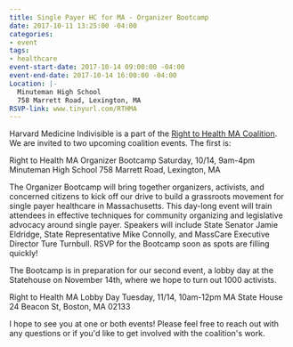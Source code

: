 ```yaml
---
title: Single Payer HC for MA - Organizer Bootcamp
date: 2017-10-11 13:25:00 -04:00
categories:
- event
tags:
- healthcare
event-start-date: 2017-10-14 09:00:00 -04:00
event-end-date: 2017-10-14 16:00:00 -04:00
Location: |-
  Minuteman High School
  758 Marrett Road, Lexington, MA
RSVP-link: www.tinyurl.com/RTHMA
---
```


Harvard Medicine Indivisible is a part of the [Right to Health MA Coalition](https://www.righttohealthma.org/). We are invited to two upcoming coalition events. The first is:

Right to Health MA Organizer Bootcamp
Saturday, 10/14, 9am-4pm
Minuteman High School
758 Marrett Road, Lexington, MA


The Organizer Bootcamp will bring together organizers, activists, and concerned citizens to kick off our drive to build a grassroots movement for single payer healthcare in Massachusetts. This day-long event will train attendees in effective techniques for community organizing and legislative advocacy around single payer. Speakers will include State Senator Jamie Eldridge, State Representative Mike Connolly, and MassCare Executive Director Ture Turnbull. RSVP for the Bootcamp soon as spots are filling quickly!   

The Bootcamp is in preparation for our second event, a lobby day at the Statehouse on November 14th, where we hope to turn out 1000 activists. 

Right to Health MA Lobby Day
Tuesday, 11/14, 10am-12pm
MA State House
24 Beacon St, Boston, MA 02133

I hope to see you at one or both events! Please feel free to reach out with any questions or if you'd like to get involved with the coalition's work. 